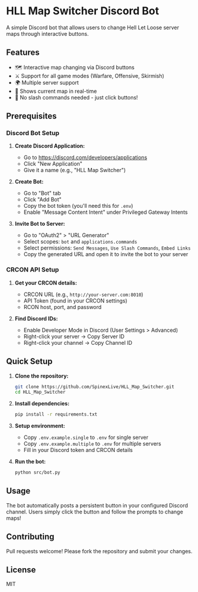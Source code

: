 # HLL Map Switcher Discord Bot

A simple Discord bot that allows users to change Hell Let Loose server maps through interactive buttons.

## Features

- 🗺️ Interactive map changing via Discord buttons
- ⚔️ Support for all game modes (Warfare, Offensive, Skirmish)
- 🌍 Multiple server support
- 🔄 Shows current map in real-time
- 🎯 No slash commands needed - just click buttons!

## Prerequisites

### Discord Bot Setup

1. **Create Discord Application:**
   - Go to https://discord.com/developers/applications
   - Click "New Application"
   - Give it a name (e.g., "HLL Map Switcher")

2. **Create Bot:**
   - Go to "Bot" tab
   - Click "Add Bot"
   - Copy the bot token (you'll need this for `.env`)
   - Enable "Message Content Intent" under Privileged Gateway Intents

3. **Invite Bot to Server:**
   - Go to "OAuth2" > "URL Generator"
   - Select scopes: `bot` and `applications.commands`
   - Select permissions: `Send Messages`, `Use Slash Commands`, `Embed Links`
   - Copy the generated URL and open it to invite the bot to your server

### CRCON API Setup

1. **Get your CRCON details:**
   - CRCON URL (e.g., `http://your-server.com:8010`)
   - API Token (found in your CRCON settings)
   - RCON host, port, and password

2. **Find Discord IDs:**
   - Enable Developer Mode in Discord (User Settings > Advanced)
   - Right-click your server → Copy Server ID
   - Right-click your channel → Copy Channel ID

## Quick Setup

1. **Clone the repository:**
   ```bash
   git clone https://github.com/SpinexLive/HLL_Map_Switcher.git
   cd HLL_Map_Switcher
   ```

2. **Install dependencies:**
   ```bash
   pip install -r requirements.txt
   ```

3. **Setup environment:**
   - Copy `.env.example.single` to `.env` for single server
   - Copy `.env.example.multiple` to `.env` for multiple servers
   - Fill in your Discord token and CRCON details

4. **Run the bot:**
   ```bash
   python src/bot.py
   ```

## Usage

The bot automatically posts a persistent button in your configured Discord channel. Users simply click the button and follow the prompts to change maps!

## Contributing

Pull requests welcome! Please fork the repository and submit your changes.

## License

MIT